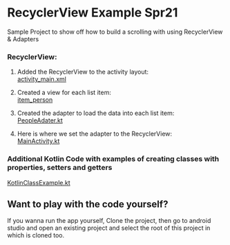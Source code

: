 # RecyclerView Example Spr21
Sample Project to show off how to build a scrolling with using RecyclerView & Adapters

### RecyclerView:
1. Added the RecyclerView to the activity layout: <br>
[activity_main.xml](https://github.com/echeeUW/recyclerViewExampleSpr21/blob/main/app/src/main/res/layout/activity_main.xml)

2. Created a view for each list item:<br>
[item_person](app/src/main/res/layout/item_person.xml)

5. Created the adapter to load the data into each list item:<br>
[PeopleAdater.kt](app/src/main/java/edu/uw/echee/recyclerviewexamplespr21/PeopleAdapter.kt)

4. Here is where we set the adapter to the RecyclerView: <br>
[MainActivity.kt](app/src/main/java/edu/uw/echee/recyclerviewexamplespr21/MainActivity.kt)

### Additional Kotlin Code with examples of creating classes with properties, setters and getters
[KotlinClassExample.kt](app/src/main/java/edu/uw/echee/recyclerviewexamplespr21/KotlinClassExample.kt)

## Want to play with the code yourself?

If you wanna run the app yourself, Clone the project, then go to android studio and open an existing project and select the root of this project in which is cloned too.
